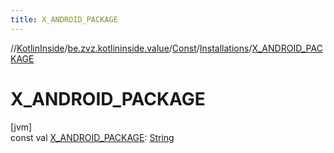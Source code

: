 ```yaml
---
title: X_ANDROID_PACKAGE
---
```

//[KotlinInside](../../../../index.html)/[be.zvz.kotlininside.value](../../index.html)/[Const](../index.html)/[Installations](index.html)/[X_ANDROID_PACKAGE](-x_-a-n-d-r-o-i-d_-p-a-c-k-a-g-e.html)



# X_ANDROID_PACKAGE



[jvm]\
const val [X_ANDROID_PACKAGE](-x_-a-n-d-r-o-i-d_-p-a-c-k-a-g-e.html): [String](https://kotlinlang.org/api/latest/jvm/stdlib/kotlin/-string/index.html)




